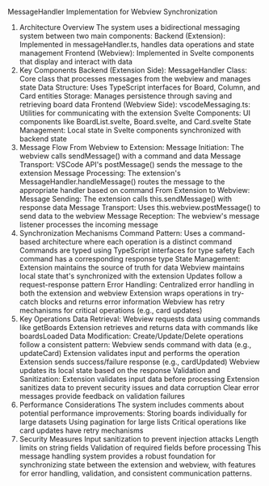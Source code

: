 MessageHandler Implementation for Webview Synchronization
1. Architecture Overview
The system uses a bidirectional messaging system between two main components:
Backend (Extension): Implemented in messageHandler.ts, handles data operations and state management
Frontend (Webview): Implemented in Svelte components that display and interact with data
2. Key Components
Backend (Extension Side):
MessageHandler Class: Core class that processes messages from the webview and manages state
Data Structure: Uses TypeScript interfaces for Board, Column, and Card entities
Storage: Manages persistence through saving and retrieving board data
Frontend (Webview Side):
vscodeMessaging.ts: Utilities for communicating with the extension
Svelte Components: UI components like BoardList.svelte, Board.svelte, and Card.svelte
State Management: Local state in Svelte components synchronized with backend state
3. Message Flow
From Webview to Extension:
Message Initiation: The webview calls sendMessage() with a command and data
Message Transport: VSCode API's postMessage() sends the message to the extension
Message Processing: The extension's MessageHandler.handleMessage() routes the message to the appropriate handler based on command
From Extension to Webview:
Message Sending: The extension calls this.sendMessage() with response data
Message Transport: Uses this.webview.postMessage() to send data to the webview
Message Reception: The webview's message listener processes the incoming message
4. Synchronization Mechanisms
Command Pattern:
Uses a command-based architecture where each operation is a distinct command
Commands are typed using TypeScript interfaces for type safety
Each command has a corresponding response type
State Management:
Extension maintains the source of truth for data
Webview maintains local state that's synchronized with the extension
Updates follow a request-response pattern
Error Handling:
Centralized error handling in both the extension and webview
Extension wraps operations in try-catch blocks and returns error information
Webview has retry mechanisms for critical operations (e.g., card updates)
5. Key Operations
Data Retrieval:
Webview requests data using commands like getBoards
Extension retrieves and returns data with commands like boardsLoaded
Data Modification:
Create/Update/Delete operations follow a consistent pattern:
Webview sends command with data (e.g., updateCard)
Extension validates input and performs the operation
Extension sends success/failure response (e.g., cardUpdated)
Webview updates its local state based on the response
Validation and Sanitization:
Extension validates input data before processing
Extension sanitizes data to prevent security issues and data corruption
Clear error messages provide feedback on validation failures
6. Performance Considerations
The system includes comments about potential performance improvements:
Storing boards individually for large datasets
Using pagination for large lists
Critical operations like card updates have retry mechanisms
7. Security Measures
Input sanitization to prevent injection attacks
Length limits on string fields
Validation of required fields before processing
This message handling system provides a robust foundation for synchronizing state between the extension and webview, with features for error handling, validation, and consistent communication patterns.